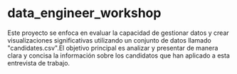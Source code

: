 # data_engineer_workshop

Este proyecto se enfoca en evaluar la capacidad de gestionar datos y crear visualizaciones significativas utilizando un conjunto de datos llamado "candidates.csv".El objetivo principal es analizar y presentar de manera clara y concisa la información sobre los candidatos que han aplicado a esta entrevista de trabajo.


